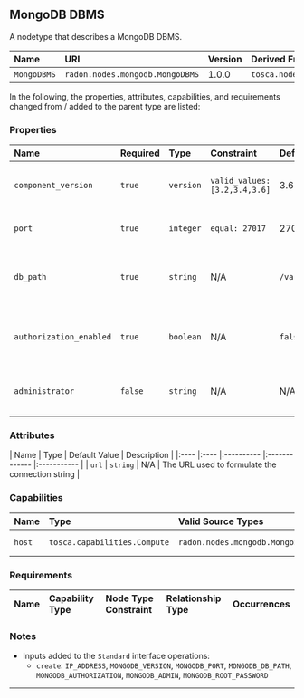 ## MongoDB DBMS

A nodetype that describes a MongoDB DBMS.

| Name | URI | Version | Derived From |
|:---- |:--- |:------- |:------------ |
| `MongoDBMS` | `radon.nodes.mongodb.MongoDBMS` | 1.0.0 | `tosca.nodes.DBMS` |

In the following, the properties, attributes, capabilities, and requirements changed from / added to the parent type are listed:

### Properties

| Name | Required | Type | Constraint | Default Value | Description |
|:---- |:-------- |:---- |:---------- |:------------- |:----------- |
| `component_version` | `true` | `version` | `valid_values: [3.2,3.4,3.6]` | 3.6 | The version of the MongoDB DBMS |
| `port` | `true` | `integer` | `equal: 27017` | 27017 | The listening port of the DBMS |
| `db_path` | `true` | `string` | N/A |  `/var/lib/mongo` | The path where database files will be stored |
| `authorization_enabled` | `true` | `boolean` | N/A | `false` | Identifies whether users should be authenticated |
| `administrator` | `false` | `string` | N/A | N/A | The username of the administrator |

### Attributes

| Name | Type | Default Value | Description |
|:---- |:---- |:---------- |:------------- |:----------- |
| `url` | `string` | N/A | The URL used to formulate the connection string |

### Capabilities

| Name | Type | Valid Source Types | Occurrences |
|:---- |:---- |:------------------ |:----------- |
| `host` | `tosca.capabilities.Compute` | `radon.nodes.mongodb.MongoDBDatabase` | [1, UNBOUNDED]|

### Requirements

| Name | Capability Type | Node Type Constraint | Relationship Type | Occurrences |
|:---- |:--------------- |:-------------------- |:----------------- |:------------|

### Notes

* Inputs added to the `Standard` interface operations:
  * `create`: `IP_ADDRESS`, `MONGODB_VERSION`, `MONGODB_PORT`, `MONGODB_DB_PATH`, `MONGODB_AUTHORIZATION`, `MONGODB_ADMIN`, `MONGODB_ROOT_PASSWORD`

---